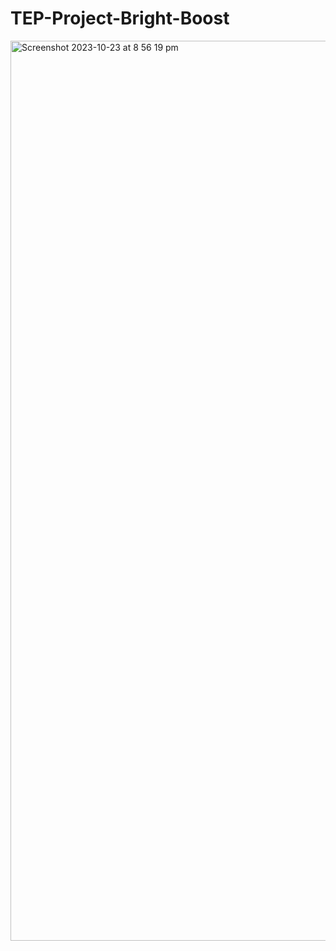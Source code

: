 # TEP-Project-Bright-Boost
<img width="1440" alt="Screenshot 2023-10-23 at 8 56 19 pm" src="https://github.com/Mohitkumar33/TEP-Project-Bright-Boost/assets/46507817/35807ff4-9f1f-4e4e-ab92-6cc6832a36b6">
